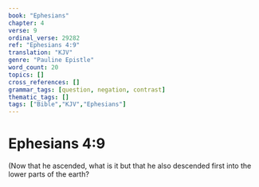 ```yaml
---
book: "Ephesians"
chapter: 4
verse: 9
ordinal_verse: 29282
ref: "Ephesians 4:9"
translation: "KJV"
genre: "Pauline Epistle"
word_count: 20
topics: []
cross_references: []
grammar_tags: [question, negation, contrast]
thematic_tags: []
tags: ["Bible","KJV","Ephesians"]
---
```


# Ephesians 4:9

(Now that he ascended, what is it but that he also descended first into the lower parts of the earth?
